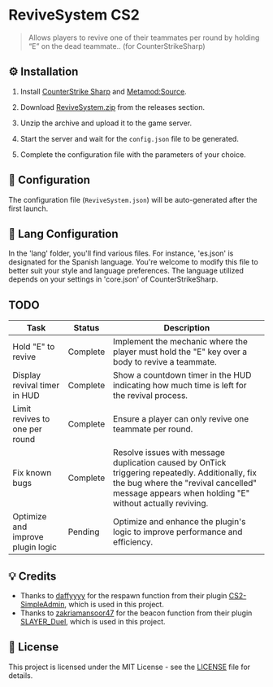# ReviveSystem CS2
> Allows players to revive one of their teammates per round by holding “E” on the dead teammate.. (for CounterStrikeSharp)

## ⚙️ Installation
1. Install [CounterStrike Sharp](https://github.com/roflmuffin/CounterStrikeSharp) and [Metamod:Source](https://www.sourcemm.net/downloads.php/?branch=master).

2. Download [ReviveSystem.zip](https://github.com/wiruwiru/ReviveSystem-CS2/releases) from the releases section.

3. Unzip the archive and upload it to the game server.

4. Start the server and wait for the `config.json` file to be generated.

5. Complete the configuration file with the parameters of your choice.

## 📁 Configuration
The configuration file (`ReviveSystem.json`) will be auto-generated after the first launch.

## 📜 Lang Configuration
In the 'lang' folder, you'll find various files. For instance, 'es.json' is designated for the Spanish language. You're welcome to modify this file to better suit your style and language preferences. The language utilized depends on your settings in 'core.json' of CounterStrikeSharp.

## TODO
| Task                          | Status     | Description                                                                                              |
|-------------------------------|------------|----------------------------------------------------------------------------------------------------------|
| Hold "E" to revive            | Complete   | Implement the mechanic where the player must hold the "E" key over a body to revive a teammate.          |
| Display revival timer in HUD  | Complete   | Show a countdown timer in the HUD indicating how much time is left for the revival process.              |
| Limit revives to one per round| Complete   | Ensure a player can only revive one teammate per round.                                                  |
| Fix known bugs                | Complete   | Resolve issues with message duplication caused by OnTick triggering repeatedly. Additionally, fix the bug where the "revival cancelled" message appears when holding "E" without actually reviving. |
| Optimize and improve plugin logic | Pending | Optimize and enhance the plugin's logic to improve performance and efficiency.                           |
## 💡 Credits
- Thanks to [daffyyyy](https://github.com/daffyyyy) for the respawn function from their plugin [CS2-SimpleAdmin](https://github.com/daffyyyy/CS2-SimpleAdmin), which is used in this project.
- Thanks to [zakriamansoor47](https://github.com/zakriamansoor47) for the beacon function from their plugin [SLAYER_Duel](https://github.com/zakriamansoor47/SLAYER_Duel), which is used in this project.

## 📄 License
This project is licensed under the MIT License - see the [LICENSE](LICENSE) file for details.